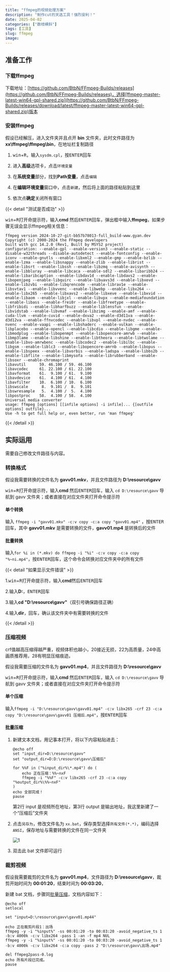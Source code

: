 ```yaml
---
title: "ffmpeg的视频处理方案"
description: "制作cut的天选工具！强烈安利！"
date: 2025-04-02
categories: ["数枝横斜"]
tags: [工具]
slug: ffmpeg
image: 
---
```


## 准备工作

### 下载ffmpeg

下载地址：[https://github.com/BtbN/FFmpeg-Builds/releases](https://github.com/BtbN/FFmpeg-Builds/releases)，选择[ffmpeg-master-latest-win64-gpl-shared.zip](https://github.com/BtbN/FFmpeg-Builds/releases/download/latest/ffmpeg-master-latest-win64-gpl-shared.zip)版本

### 安装ffmpeg

假设已经解压，进入文件夹并且点开 **bin** 文件夹，此时文件路径为 **xx\ffmpeg\ffmpeg\bin**，在地址栏复制路径

1. <kbd>win</kbd>+<kbd>R</kbd>，输入`sysdm.cpl`，按<kbd>ENTER</kbd>回车

2. 进入**高级**选项卡，点击`环境变量`

3. 在**系统变量**部分，找到**Path变量**，点击`编辑`

4. 在**编辑环境变量**窗口中，点击`新建`，然后将上面的路径粘贴到这里

5. 依次点**确定**关闭所有窗口

{{< detail "测试是否成功" >}}

<p><kbd>win</kbd>+<kbd>R</kbd>打开命提示符，输入<b>cmd
    </b>然后<kbd>ENTER</kbd>回车，弹出框中输入<b>ffmpeg</b>，如果步骤无误会显示ffmpeg相关信息：</p>

<pre><code class="code-highlight"><span class="code-line line-number" line="1">ffmpeg version 2024-10-27-git-bb57b78013-full_build-www.gyan.dev Copyright (c) 2000-2024 the FFmpeg developers
built with gcc 14.2.0 (Rev1, Built by MSYS2 project)
configuration: --enable-gpl --enable-version3 --enable-static --disable-w32threads --disable-autodetect --enable-fontconfig --enable-iconv --enable-gnutls --enable-libxml2 --enable-gmp --enable-bzlib --enable-lzma --enable-libsnappy --enable-zlib --enable-librist --enable-libsrt --enable-libssh --enable-libzmq --enable-avisynth --enable-libbluray --enable-libcaca --enable-sdl2 --enable-libaribb24 --enable-libaribcaption --enable-libdav1d --enable-libdavs2 --enable-libopenjpeg --enable-libquirc --enable-libuavs3d --enable-libxevd --enable-libzvbi --enable-libqrencode --enable-librav1e --enable-libsvtav1 --enable-libvvenc --enable-libwebp --enable-libx264 --enable-libx265 --enable-libxavs2 --enable-libxeve --enable-libxvid --enable-libaom --enable-libjxl --enable-libvpx --enable-mediafoundation --enable-libass --enable-frei0r --enable-libfreetype --enable-libfribidi --enable-libharfbuzz --enable-liblensfun --enable-libvidstab --enable-libvmaf --enable-libzimg --enable-amf --enable-cuda-llvm --enable-cuvid --enable-dxva2 --enable-d3d11va --enable-d3d12va --enable-ffnvcodec --enable-libvpl --enable-nvdec --enable-nvenc --enable-vaapi --enable-libshaderc --enable-vulkan --enable-libplacebo --enable-opencl --enable-libcdio --enable-libgme --enable-libmodplug --enable-libopenmpt --enable-libopencore-amrwb --enable-libmp3lame --enable-libshine --enable-libtheora --enable-libtwolame --enable-libvo-amrwbenc --enable-libcodec2 --enable-libilbc --enable-libgsm --enable-liblc3 --enable-libopencore-amrnb --enable-libopus --enable-libspeex --enable-libvorbis --enable-ladspa --enable-libbs2b --enable-libflite --enable-libmysofa --enable-librubberband --enable-libsoxr --enable-chromaprint
libavutil      59. 46.100 / 59. 46.100
libavcodec     61. 22.100 / 61. 22.100
libavformat    61.  9.100 / 61.  9.100
libavdevice    61.  4.100 / 61.  4.100
libavfilter    10.  6.100 / 10.  6.100
libswscale      8.  9.101 /  8.  9.101
libswresample   5.  4.100 /  5.  4.100
libpostproc    58.  4.100 / 58.  4.100
Universal media converter
usage: ffmpeg [options] [[infile options] -i infile]... {[outfile options] outfile}...
Use -h to get full help or, even better, run 'man ffmpeg'
</span></code></pre>

{{< /detail >}}

## 实际运用

需要自己修改文件路径与内容。

### 转换格式

假设我需要转换的文件名为 **gavv01.mkv**，并且文件路径为 **D:\resource\gavv**

<kbd>win</kbd>+<kbd>R</kbd>打开命提示符，输入<b>cmd
       </b>然后<kbd>ENTER</kbd>回车，输入 `cd D:\resource\gavv` 导航到 gavv 文件夹；或者直接在对应文件夹打开命令提示符

#### 单个转换

输入 `ffmpeg -i "gavv01.mkv" -c:v copy -c:a copy "gavv01.mp4"` ，按<kbd>ENTER</kbd>回车，其中 **gavv01.mkv** 是需要转换的文件，**gavv01.mp4** 是转换后的文件

#### 批量转换

输入`for %i in (*.mkv) do ffmpeg -i "%i" -c:v copy -c:a copy "%~ni.mp4"`，按<kbd>ENTER</kbd>回车，这个命令会转换对应文件夹中的所有文件


{{< detail "如果显示文件错误" >}}

<p>1.<kbd>win</kbd>+<kbd>R</kbd>打开命提示符，输入<b>cmd</b>然后<kbd>ENTER</kbd>回车</p>

<p>2.输入<b>D:</b>，<kbd>ENTER</kbd>回车</p>

<p>3.输入<b>cd "D:\resource\gavv"</b>（双引号确保路径正确）</p>

<p>4.输入<b>dir</b>，回车，确认该文件夹中有需要转换的文件</p>

{{< /detail >}}

### 压缩视频

crf值越高压缩得越严重，视频体积也越小，20接近无损，22为高质量，24中高画质推荐用，28有明显压缩痕迹。

假设我需要压缩的文件名为 **gavv01.mp4**，并且文件路径为 **D:\resource\gavv**

<kbd>win</kbd>+<kbd>R</kbd>打开命提示符，输入<b>cmd
       </b>然后<kbd>ENTER</kbd>回车，输入 `cd D:\resource\gavv` 导航到 gavv 文件夹；或者直接在对应文件夹打开命令提示符

#### 单个压缩

输入`ffmpeg -i "D:\resource\gavv\gavv01.mp4" -c:v libx265 -crf 23 -c:a copy "D:\resource\gavv\gavv01 压缩后.mp4"`，按<kbd>ENTER</kbd>回车

<span id="big"></span>

#### 批量压缩

1. 新建文本文档，用记事本打开，将以下内容粘贴进去：

   ```
   @echo off
   set "input_dir=D:\resource\gavv"
   set "output_dir=D:D:\resource\gavv\压缩后"
   
   for %%F in ("%input_dir%\*.mp4") do (
       echo 正在压缩：%%~nxF
       ffmpeg -i "%%F" -c:v libx265 -crf 23 -c:a copy "%output_dir%\%%~nxF"
   )
   echo 全部完成！
   pause
   ```

   第2行 input 是视频所在地址，第3行 output 是输出地址，我这里新建了一个“压缩后”文件夹

2. 点击`另存为`，修改文件名为 `xx.bat`，保存类型选择`所有文件(*.*)`，编码选择 `ANSI`，保存地址与需要转换的文件在同一文件夹

   ![1](https://chatstorage.dvd.moe/dvdchat/dvdchat/92e9129a-4c6c-47bf-9744-a037b4723736.jpg)

3. 双击此 bat 文件即可运行

### 裁剪视频

假设我需要裁剪的文件名为 **gavv01.mp4**，文件路径为 **D:\resource\gavv**，裁剪开始时间为 **00:01:20**，结束时间为 **00:03:20**，

新建 bat 文档，步骤同<span><a href="#big" style="text-decoration: underline;">批量压缩</a></span>，文档内容如下：

```
@echo off
setlocal

set "input=D:\resource\gavv\gavv01.mp44"

echo 正在裁剪片段1：出场
ffmpeg -y -i "%input%" -ss 00:01:20 -to 00:03:20 -avoid_negative_ts 1 -b:v 4000k -c:v libx264 -pass 1 -an -f mp4 NUL
ffmpeg -y -i "%input%" -ss 00:01:20 -to 00:03:20 -avoid_negative_ts 1 -b:v 4000k -c:v libx264 -c:a copy -pass 2 "D:\resource\gavv\出场.mp4"

del ffmpeg2pass-0.log
echo 所有片段已完成。
pause
```

